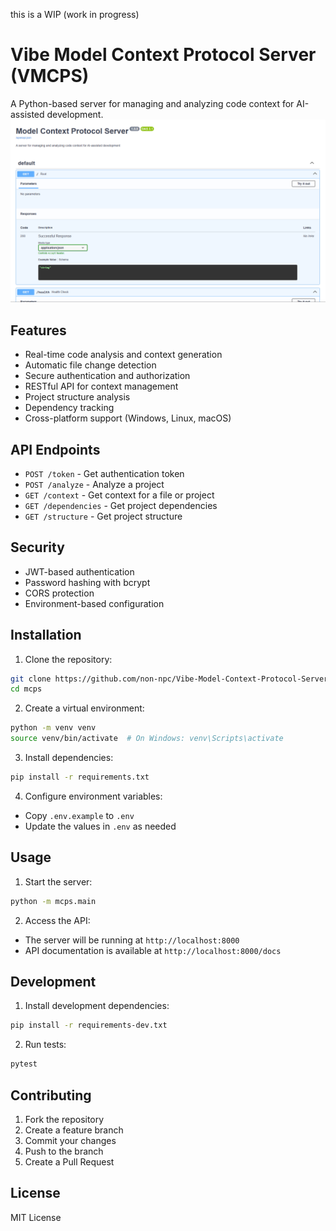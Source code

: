 this is a WIP (work in progress)

# Vibe Model Context Protocol Server (VMCPS)

A Python-based server for managing and analyzing code context for AI-assisted development.
![Vibe Model Context Protocol Server Screenshot](screenshot.png)

## Features

- Real-time code analysis and context generation
- Automatic file change detection
- Secure authentication and authorization
- RESTful API for context management
- Project structure analysis
- Dependency tracking
- Cross-platform support (Windows, Linux, macOS)

## API Endpoints

- `POST /token` - Get authentication token
- `POST /analyze` - Analyze a project
- `GET /context` - Get context for a file or project
- `GET /dependencies` - Get project dependencies
- `GET /structure` - Get project structure

## Security

- JWT-based authentication
- Password hashing with bcrypt
- CORS protection
- Environment-based configuration

## Installation

1. Clone the repository:
```bash
git clone https://github.com/non-npc/Vibe-Model-Context-Protocol-Server.git
cd mcps
```

2. Create a virtual environment:
```bash
python -m venv venv
source venv/bin/activate  # On Windows: venv\Scripts\activate
```

3. Install dependencies:
```bash
pip install -r requirements.txt
```

4. Configure environment variables:
- Copy `.env.example` to `.env`
- Update the values in `.env` as needed

## Usage

1. Start the server:
```bash
python -m mcps.main
```

2. Access the API:
- The server will be running at `http://localhost:8000`
- API documentation is available at `http://localhost:8000/docs`

## Development

1. Install development dependencies:
```bash
pip install -r requirements-dev.txt
```

2. Run tests:
```bash
pytest
```

## Contributing

1. Fork the repository
2. Create a feature branch
3. Commit your changes
4. Push to the branch
5. Create a Pull Request

## License

MIT License 
